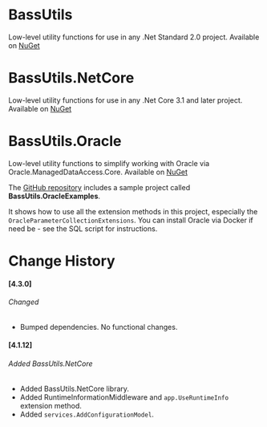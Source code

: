 # BassUtils
Low-level utility functions for use in any .Net Standard 2.0 project.
Available on [NuGet](https://www.nuget.org/packages/BassUtils/)

# BassUtils.NetCore
Low-level utility functions for use in any .Net Core 3.1 and later project.
Available on [NuGet](https://www.nuget.org/packages/BassUtils.NetCore)

# BassUtils.Oracle
Low-level utility functions to simplify working with Oracle via
Oracle.ManagedDataAccess.Core.
Available on [NuGet](https://www.nuget.org/packages/BassUtils.Oracle)

The [GitHub repository](https://www.github.com/PhilipDaniels/BassUtils)
includes a sample project called **BassUtils.OracleExamples**.

It shows how to use all the extension methods in this project, especially
the `OracleParameterCollectionExtensions`. You can install Oracle via Docker
if need be - see the SQL script for instructions.

# Change History

#### [4.3.0]
###### Changed
- Bumped dependencies. No functional changes.

#### [4.1.12]
###### Added BassUtils.NetCore
- Added BassUtils.NetCore library.
- Added RuntimeInformationMiddleware and `app.UseRuntimeInfo` extension method.
- Added `services.AddConfigurationModel`.
